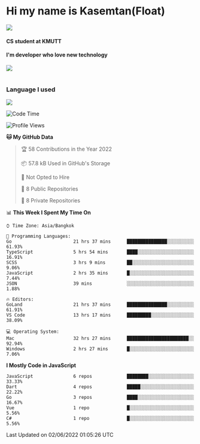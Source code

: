 # Hi my name is Kasemtan(Float)
![](https://64.media.tumblr.com/9c2a8f831efe8da556ffbf89cebb52c9/b86c1ab833a37e32-93/s1280x1920/d000dc22f75df64be2bc150f5fa69c4f6df6bb07.gifv)
#### CS student at KMUTT
#### I'm developer who love new technology
[![](https://github-readme-stats.vercel.app/api?username=FloatKasemtan&show_icons=true&theme=nightowl)]()
#
### Language I used
[![](https://github-readme-stats.vercel.app/api/top-langs/?username=FloatKasemtan&layout=compact&theme=nightowl)]()
<!--START_SECTION:waka-->
![Code Time](http://img.shields.io/badge/Code%20Time-412%20hrs%2036%20mins-blue)

![Profile Views](http://img.shields.io/badge/Profile%20Views-7-blue)

**🐱 My GitHub Data** 

> 🏆 58 Contributions in the Year 2022
 > 
> 📦 57.8 kB Used in GitHub's Storage 
 > 
> 🚫 Not Opted to Hire
 > 
> 📜 8 Public Repositories 
 > 
> 🔑 8 Private Repositories  
 > 
📊 **This Week I Spent My Time On** 

```text
⌚︎ Time Zone: Asia/Bangkok

💬 Programming Languages: 
Go                       21 hrs 37 mins      ███████████████░░░░░░░░░░   61.93% 
TypeScript               5 hrs 54 mins       ████░░░░░░░░░░░░░░░░░░░░░   16.91% 
SCSS                     3 hrs 9 mins        ██░░░░░░░░░░░░░░░░░░░░░░░   9.06% 
JavaScript               2 hrs 35 mins       █░░░░░░░░░░░░░░░░░░░░░░░░   7.44% 
JSON                     39 mins             ░░░░░░░░░░░░░░░░░░░░░░░░░   1.88%

🔥 Editors: 
GoLand                   21 hrs 37 mins      ███████████████░░░░░░░░░░   61.91% 
VS Code                  13 hrs 17 mins      █████████░░░░░░░░░░░░░░░░   38.09%

💻 Operating System: 
Mac                      32 hrs 27 mins      ███████████████████████░░   92.94% 
Windows                  2 hrs 27 mins       █░░░░░░░░░░░░░░░░░░░░░░░░   7.06%

```

**I Mostly Code in JavaScript** 

```text
JavaScript               6 repos             ████████░░░░░░░░░░░░░░░░░   33.33% 
Dart                     4 repos             █████░░░░░░░░░░░░░░░░░░░░   22.22% 
Go                       3 repos             ████░░░░░░░░░░░░░░░░░░░░░   16.67% 
Vue                      1 repo              █░░░░░░░░░░░░░░░░░░░░░░░░   5.56% 
C#                       1 repo              █░░░░░░░░░░░░░░░░░░░░░░░░   5.56%

```



 Last Updated on 02/06/2022 01:05:26 UTC
<!--END_SECTION:waka-->
<!--
**FloatKasemtan/FloatKasemtan** is a ✨ _special_ ✨ repository because its `README.md` (this file) appears on your GitHub profile.

Here are some ideas to get you started:

- 🔭 I’m currently working on ...
- 🌱 I’m currently learning ...
- 👯 I’m looking to collaborate on ...
- 🤔 I’m looking for help with ...
- 💬 Ask me about ...
- 📫 How to reach me: ...
- 😄 Pronouns: ...
- ⚡ Fun fact: ...
-->
